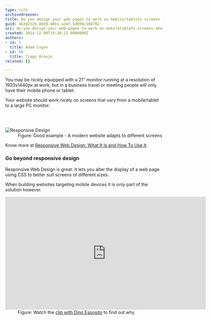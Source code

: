 ```yaml
---
type: rule
archivedreason: 
title: Do you design your web pages to work on mobile/tablets screens (AKA Responsive web design)?
guid: 4b3d2320-8bdd-48b1-a2ef-5d699c168792
uri: do-you-design-your-web-pages-to-work-on-mobiletablets-screens-aka-responsive-web-design
created: 2014-12-09T19:28:12.0000000Z
authors:
- id: 1
  title: Adam Cogan
- id: 16
  title: Tiago Araujo
related: []

---
```



<p>You may be nicely equipped with a 21&quot; monitor running at a resolution of 1920x1440px at work, but in a business travel or meeting people will only have their mobile phone or tablet.</p><p>Your website should work nicely on screens that vary from a mobile/tablet to a large PC monitor.</p>
<br><excerpt class='endintro'></excerpt><br>
<dl class="goodImage"><dt>
      <img src="/PublishingImages/Responsive-Design.jpg" alt="Responsive Design" />
   </dt><dd>Figure&#58; Good example - A modern website adapts to different screens</dd></dl><p>Know more at 
   <a href="http&#58;//www.smashingmagazine.com/2011/01/12/guidelines-for-responsive-web-design/">Responsive Web Design&#58; What It Is and How To Use It</a>.</p><h3>Go beyond responsive design</h3><p>Responsive Web Design is great. It lets you alter the display of a web page using CSS to better suit screens of different sizes.</p><p>When building websites targeting mobile devices it is only part of the solution however.</p><dl class="image"><dt><iframe width="640" height="360" src="http&#58;//www.youtube.com/embed/IUE6Ut0GXi4?rel=0&amp;start=1560&amp;end=1610&amp;autoplay=0&amp;loop=0&amp;playlist=IUE6Ut0GXi4" frameborder="0"></iframe></dt><dd>Figure&#58; Watch the <a href="http&#58;//tv.ssw.com/4681/writing-mobile-sites-lessons-learned-top-tips-web-developers" target="_blank">clip with Dino Esposito</a> to find out why</dd></dl>​


